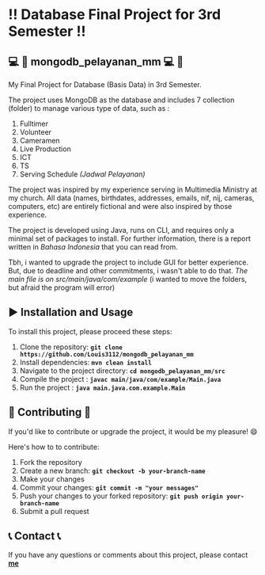 # :bangbang: **Database Final Project for 3rd Semester**  :bangbang:

## :computer: :movie_camera: **mongodb_pelayanan_mm** :computer: :movie_camera:
My Final Project for Database (Basis Data) in 3rd Semester.

The project uses MongoDB as the database and includes 7 collection (folder) to manage various type of data, such as :
1. Fulltimer
2. Volunteer
3. Cameramen
4. Live Production
5. ICT
6. TS
7. Serving Schedule *(Jadwal Pelayanan)*

The project was inspired by my experience serving in Multimedia Ministry at my church. 
All data (names, birthdates, addresses, emails, nif, nij, cameras, computers, etc) are entirely fictional and were also inspired by those experience.

The project is developed using Java, runs on CLI, and requires only a minimal set of packages to install.
For further information, there is a report written in *Bahasa Indonesia* that you can read from.

Tbh, i wanted to upgrade the project to include GUI for better experience. But, due to deadline and other commitments, i wasn't able to do that.
*The main file is on src/main/java/com/example* (i wanted to move the folders, but afraid the program will error)

## :arrow_forward: **Installation and Usage** 
To install this project, please proceed these steps:

1. Clone the repository: **`git clone https://github.com/Louis3112/mongodb_pelayanan_mm`**
2. Install dependencies: **`mvn clean install `**
3. Navigate to the project directory: **`cd mongodb_pelayanan_mm/src`**
4. Compile the project : **`javac main/java/com/example/Main.java`**
5. Run the project : **`java main.java.com.example.Main`**

## 	:bust_in_silhouette: **Contributing** :bust_in_silhouette:
If you'd like to contribute or upgrade the project, it would be my pleasure! :smile: 

Here's how to to contribute:
1. Fork the repository
2. Create a new branch: **`git checkout -b your-branch-name`**
3. Make your changes
4. Commit your changes: **`git commit -m "your messages"`** 
5. Push your changes to your forked repository: **`git push origin your-branch-name`**
6. Submit a pull request

## :telephone_receiver: **Contact** :telephone_receiver:

If you have any questions or comments about this project, please contact **[me](corneliuslouis3112@gmail.com)**
